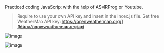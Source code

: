 Practiced coding JavaScript with the help of ASMRProg on Youtube.

> Require to use your own API key and insert in the index.js file.
> Get free WeatherMap API key: https://openweathermap.org/](https://openweathermap.org/api

![image](https://github.com/najihaharr/WeatherApp/assets/52782039/0eacfbf5-5b17-4b77-9dba-9bedf027e2df)

![image](https://github.com/najihaharr/WeatherApp/assets/52782039/49a95ad7-0df2-462d-8ac1-177c77a4e7b7)
